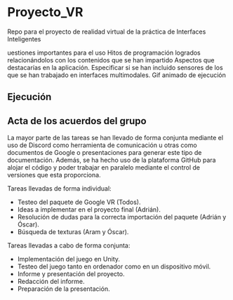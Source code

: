 # Proyecto_VR
Repo para el proyecto de realidad virtual de la práctica de Interfaces Inteligentes




uestiones importantes para el uso
Hitos de programación logrados relacionándolos con los contenidos que se han impartido
Aspectos que destacarías en la aplicación. Especificar si se han incluido sensores de los que se han trabajado en interfaces multimodales.
Gif animado de ejecución

## Ejecución

## Acta de los acuerdos del grupo

La mayor parte de las tareas se han llevado de forma conjunta mediante el uso de
Discord como herramienta de comunicación u otras como documentos de Google o
presentaciones para generar este tipo de documentación. Además, se ha hecho uso
de la plataforma GitHub para alojar el código y poder trabajar en paralelo mediante el
control de versiones que esta proporciona.

Tareas llevadas de forma individual:

* Testeo del paquete de Google VR (Todos).
* Ideas a implementar en el proyecto final (Adrián).
* Resolución de dudas para la correcta importación del paquete (Adrián y Óscar).
* Búsqueda de texturas (Aram y Óscar).

Tareas llevadas a cabo de forma conjunta:

* Implementación del juego en Unity.
* Testeo del juego tanto en ordenador como en un dispositivo móvil.
* Informe y presentación del proyecto.
* Redacción del informe.
* Preparación de la presentación.
